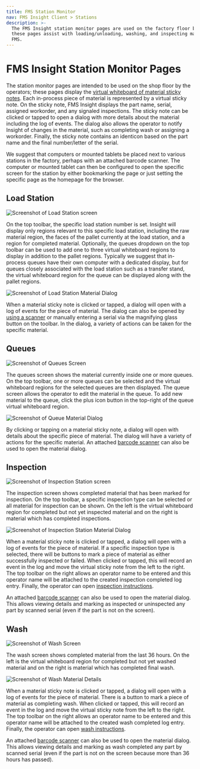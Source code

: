 ```yaml
---
title: FMS Station Monitor
nav: FMS Insight Client > Stations
description: >-
  The FMS Insight station monitor pages are used on the factory floor by the operators;
  these pages assist with loading/unloading, washing, and inspecting material in the
  FMS.
---
```


# FMS Insight Station Monitor Pages

The station monitor pages are intended to be used on the shop floor by the operators;
these pages display the [virtual whiteboard of material
sticky notes](material-tracking). Each in-process piece of material is
represented by a virtual sticky note. On the sticky note, FMS Insight
displays the part name, serial, assigned workorder, and any signaled
inspections. The sticky note can be clicked or tapped to open a dialog with
more details about the material including the log of events. The dialog also
allows the operator to notify Insight of changes in the material, such as
completing wash or assigning a workorder. Finally, the sticky note contains
an identicon based on the part name and the final number/letter of the
serial.

We suggest that computers or mounted tablets be placed next to various stations
in the factory, perhaps with an attached barcode scanner.
The computer or mounted tablet can then be configured to open the specific screen
for the station by either bookmarking the page or just setting the specific page
as the homepage for the browser.

## Load Station

![Screenshot of Load Station screen](screenshots/insight-load-station.png)

On the top toolbar, the specific load station number is set. Insight will display
only regions relevant to this specific load station, including the raw material region,
the faces of the pallet currently at the load station, and a region for completed material.
Optionally, the queues dropdown on the top toolbar can be used to add one to three virtual
whiteboard regions to display in addition to the pallet regions. Typically we suggest that
in-process queues have their own computer with a dedicated display, but for queues closely
associated with the load station such as a transfer stand, the virtual whiteboard region for
the queue can be displayed along with the pallet regions.

![Screenshot of Load Station Material Dialog](screenshots/insight-load-station-details.png)

When a material sticky note is clicked or tapped, a dialog will open with a
log of events for the piece of material. The dialog can also be opened by
[using a scanner](client-scanners) or manually entering a serial via the
magnifying glass button on the toolbar. In the dialog, a variety of actions
can be taken for the specific material.

## Queues

![Screenshot of Queues Screen](screenshots/insight-queues.png)

The queues screen shows the material currently inside one or more queues. On the top toolbar,
one or more queues can be selected and the virtual whiteboard regions for the selected queues
are then displayed. The queue screen allows the operator to edit the material in the queue.
To add new material to the queue, click the plus icon button in the top-right of the queue
virtual whiteboard region.

![Screenshot of Queue Material Dialog](screenshots/insight-queue-details.png)

By clicking or tapping on a material sticky note, a dialog will open with
details about the specific piece of material. The dialog will have a variety of
actions for the specific material.
An attached [barcode scanner](client-scanners.md) can also be used to open the material
dialog.

## Inspection

![Screenshot of Inspection Station screen](screenshots/insight-inspection.png)

The inspection screen shows completed material that has been marked for inspection. On the top
toolbar, a specific inspection type can be selected or all material for inspection can be shown.
On the left is the virtual whiteboard region for completed but not yet inspected material and on
the right is material which has completed inspections.

![Screenshot of Inspection Station Material Dialog](screenshots/insight-inspection-details.png)

When a material sticky note is clicked or tapped, a dialog will open with a
log of events for the piece of material. If a specific inspection type is
selected, there will be buttons to mark a piece of material as either
successfully inspected or failed. When clicked or tapped, this will record an
event in the log and move the virtual sticky note from the left to the right.
The top toolbar on the right allows an operator name to be entered and this
operator name will be attached to the created inspection completed log entry.
Finally, the operator can open [inspection instructions](part-instructions).

An attached [barcode scanner](client-scanners) can also be used to open the material
dialog. This allows viewing details and marking as inspected or uninspected
any part by scanned serial (even if the part is not on the screen).

## Wash

![Screenshot of Wash Screen](screenshots/insight-wash.png)

The wash screen shows completed material from the last 36 hours. On the left
is the virtual whiteboard region for completed but not yet washed material
and on the right is material which has completed final wash.

![Screenshot of Wash Material Details](screenshots/insight-wash-details.png)

When a material sticky note is clicked or tapped, a dialog will open with a
log of events for the piece of material. There is a button to mark a piece of
material as completing wash. When clicked or tapped, this will record an
event in the log and move the virtual sticky note from the left to the right.
The top toolbar on the right allows an operator name to be entered and this
operator name will be attached to the created wash completed log entry.
Finally, the operator can open [wash instructions](part-instructions).

An attached [barcode scanner](client-scanners) can also be used to open the material
dialog. This allows viewing details and marking as wash completed
any part by scanned serial (even if the part is not on the screen because more than 36 hours has passed).
